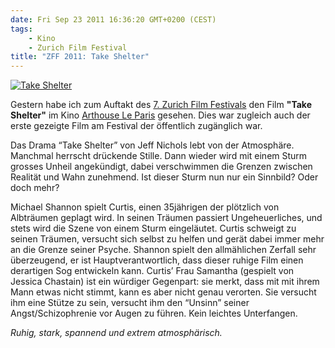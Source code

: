```yaml
---
date: Fri Sep 23 2011 16:36:20 GMT+0200 (CEST)
tags: 
    - Kino
    - Zurich Film Festival
title: "ZFF 2011: Take Shelter"
---
```



[![Take
Shelter](http://media.tumblr.com/tumblr_lryyy24HnR1qa2z4q.jpg "Take Shelter")](http://www.zurichfilmfestival.org/de/programm/Filme/1471/take-shelter/)

Gestern habe ich zum Auftakt des [7. Zurich Film
Festivals](http://www.zurichfilmfestival.org) den Film **"Take
Shelter"** im Kino [Arthouse Le
Paris](http://www.arthouse.ch/kino/leparis) gesehen. Dies war zugleich
auch der erste gezeigte Film am Festival der öffentlich zugänglich war.

Das Drama “Take Shelter” von Jeff Nichols lebt von der Atmosphäre.
Manchmal herrscht drückende Stille. Dann wieder wird mit einem Sturm
grosses Unheil angekündigt, dabei verschwimmen die Grenzen zwischen
Realität und Wahn zunehmend. Ist dieser Sturm nun nur ein Sinnbild? Oder
doch mehr?

Michael Shannon spielt Curtis, einen 35jährigen der plötzlich von
Albträumen geplagt wird. In seinen Träumen passiert Ungeheuerliches, und
stets wird die Szene von einem Sturm eingeläutet. Curtis schweigt zu
seinen Träumen, versucht sich selbst zu helfen und gerät dabei immer
mehr an die Grenze seiner Psyche. Shannon spielt den allmählichen
Zerfall sehr überzeugend, er ist Hauptverantwortlich, dass dieser ruhige
Film einen derartigen Sog entwickeln kann. Curtis’ Frau Samantha
(gespielt von Jessica Chastain) ist ein würdiger Gegenpart: sie merkt,
dass mit mit ihrem Mann etwas nicht stimmt, kann es aber nicht genau
verorten. Sie versucht ihm eine Stütze zu sein, versucht ihm den
“Unsinn” seiner Angst/Schizophrenie vor Augen zu führen. Kein leichtes
Unterfangen.

*Ruhig, stark, spannend und extrem atmosphärisch.*

